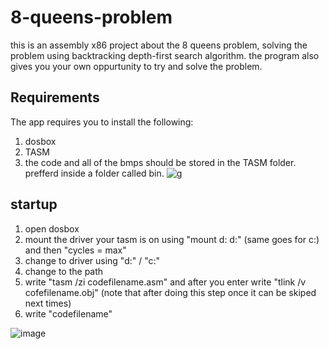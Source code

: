 # 8-queens-problem
this is an assembly x86 project about the 8 queens problem, solving the problem using backtracking depth-first search algorithm.
the program also gives you your own oppurtunity to try and solve the problem.
## Requirements
The app requires you to install the following:
1. dosbox
2. TASM
3. the code and all of the bmps should be stored in the TASM folder. prefferd inside a folder called bin.
![g](https://github.com/Ultiboty/8-queens-problem/assets/99267952/00521ae5-c1ca-4a8b-9f5f-22f52a7bc53b)

## startup
1. open dosbox
2. mount the driver your tasm is on using "mount d: d:\" (same goes for c:) and then "cycles = max"
4. change to driver using "d:" / "c:"
5. change to the path
6. write "tasm /zi codefilename.asm" and after you enter write "tlink /v cofefilename.obj" (note that after doing this step once it can be skiped next times)
7. write "codefilename"



![image](https://github.com/Ultiboty/8-queens-problem/assets/99267952/0efee2cd-a24a-4733-8143-3db68e94d766)
